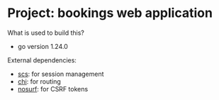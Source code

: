 # Project: bookings web application

What is used to build this?
- go version 1.24.0

External dependencies:
- [scs](https://github.com/alexedwards/scs): for session management
- [chi](https://github.com/go-chi/chi): for routing
- [nosurf](https://github.com/justinas/nosurf): for CSRF tokens
